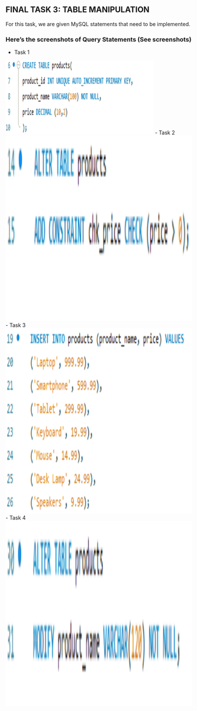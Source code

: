 ## FINAL TASK 3: TABLE MANIPULATION

For this task, we are given MySQL statements that need to be implemented.

### Here’s the screenshots of Query Statements (See screenshots)

- Task 1
<img src="Images/task1.png" alt="Alt Text" width="400" height="200">
- Task 2
<img src="Images/task2.png" alt="Alt Text" width="600" height="500">
- Task 3
<img src="Images/task3.png" alt="Alt Text" width="600" height="500">
- Task 4
<img src="Images/task4.png" alt="Alt Text" width="600" height="500">
